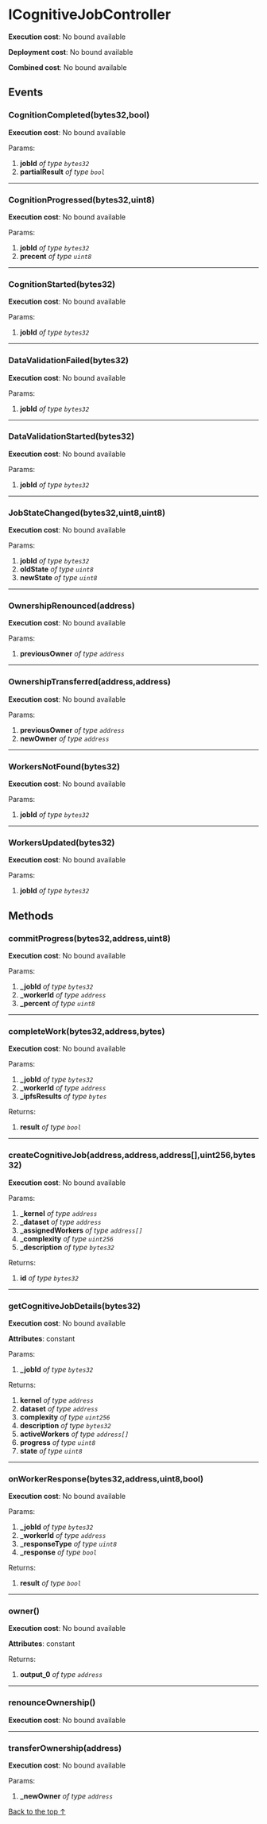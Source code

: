 # ICognitiveJobController


**Execution cost**: No bound available

**Deployment cost**: No bound available

**Combined cost**: No bound available


## Events
### CognitionCompleted(bytes32,bool)


**Execution cost**: No bound available


Params:

1. **jobId** *of type `bytes32`*
2. **partialResult** *of type `bool`*

--- 
### CognitionProgressed(bytes32,uint8)


**Execution cost**: No bound available


Params:

1. **jobId** *of type `bytes32`*
2. **precent** *of type `uint8`*

--- 
### CognitionStarted(bytes32)


**Execution cost**: No bound available


Params:

1. **jobId** *of type `bytes32`*

--- 
### DataValidationFailed(bytes32)


**Execution cost**: No bound available


Params:

1. **jobId** *of type `bytes32`*

--- 
### DataValidationStarted(bytes32)


**Execution cost**: No bound available


Params:

1. **jobId** *of type `bytes32`*

--- 
### JobStateChanged(bytes32,uint8,uint8)


**Execution cost**: No bound available


Params:

1. **jobId** *of type `bytes32`*
2. **oldState** *of type `uint8`*
3. **newState** *of type `uint8`*

--- 
### OwnershipRenounced(address)


**Execution cost**: No bound available


Params:

1. **previousOwner** *of type `address`*

--- 
### OwnershipTransferred(address,address)


**Execution cost**: No bound available


Params:

1. **previousOwner** *of type `address`*
2. **newOwner** *of type `address`*

--- 
### WorkersNotFound(bytes32)


**Execution cost**: No bound available


Params:

1. **jobId** *of type `bytes32`*

--- 
### WorkersUpdated(bytes32)


**Execution cost**: No bound available


Params:

1. **jobId** *of type `bytes32`*


## Methods
### commitProgress(bytes32,address,uint8)


**Execution cost**: No bound available


Params:

1. **_jobId** *of type `bytes32`*
2. **_workerId** *of type `address`*
3. **_percent** *of type `uint8`*


--- 
### completeWork(bytes32,address,bytes)


**Execution cost**: No bound available


Params:

1. **_jobId** *of type `bytes32`*
2. **_workerId** *of type `address`*
3. **_ipfsResults** *of type `bytes`*

Returns:


1. **result** *of type `bool`*

--- 
### createCognitiveJob(address,address,address[],uint256,bytes32)


**Execution cost**: No bound available


Params:

1. **_kernel** *of type `address`*
2. **_dataset** *of type `address`*
3. **_assignedWorkers** *of type `address[]`*
4. **_complexity** *of type `uint256`*
5. **_description** *of type `bytes32`*

Returns:


1. **id** *of type `bytes32`*

--- 
### getCognitiveJobDetails(bytes32)


**Execution cost**: No bound available

**Attributes**: constant


Params:

1. **_jobId** *of type `bytes32`*

Returns:


1. **kernel** *of type `address`*
2. **dataset** *of type `address`*
3. **complexity** *of type `uint256`*
4. **description** *of type `bytes32`*
5. **activeWorkers** *of type `address[]`*
6. **progress** *of type `uint8`*
7. **state** *of type `uint8`*

--- 
### onWorkerResponse(bytes32,address,uint8,bool)


**Execution cost**: No bound available


Params:

1. **_jobId** *of type `bytes32`*
2. **_workerId** *of type `address`*
3. **_responseType** *of type `uint8`*
4. **_response** *of type `bool`*

Returns:


1. **result** *of type `bool`*

--- 
### owner()


**Execution cost**: No bound available

**Attributes**: constant



Returns:


1. **output_0** *of type `address`*

--- 
### renounceOwnership()


**Execution cost**: No bound available




--- 
### transferOwnership(address)


**Execution cost**: No bound available


Params:

1. **_newOwner** *of type `address`*


[Back to the top ↑](#icognitivejobcontroller)

